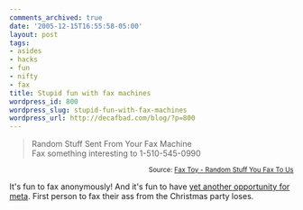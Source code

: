 ```yaml
---
comments_archived: true
date: '2005-12-15T16:55:58-05:00'
layout: post
tags:
- asides
- hacks
- fun
- nifty
- fax
title: Stupid fun with fax machines
wordpress_id: 800
wordpress_slug: stupid-fun-with-fax-machines
wordpress_url: http://decafbad.com/blog/?p=800
---
```

<blockquote cite="http://faxtoy.net/">Random Stuff Sent From Your Fax Machine<br />Fax something interesting to 1-510-545-0990</blockquote>
<small style="text-align:right; display:block">Source: <a href="http://faxtoy.net/">Fax Toy - Random Stuff You Fax To Us</a></small>

It's fun to fax anonymously!  And it's fun to have [yet another opportunity for meta][meta].  First person to fax their ass from the Christmas party loses.

<!-- tags: fax fun nifty hacks -->

[meta]: http://faxtoy.net/page/fax-iBwDqh
